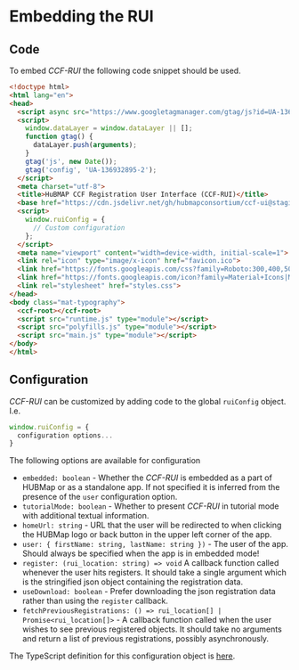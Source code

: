 # Embedding the RUI

## Code

To embed *CCF-RUI* the following code snippet should be used.

```html
<!doctype html>
<html lang="en">
<head>
  <script async src="https://www.googletagmanager.com/gtag/js?id=UA-136932895-2"></script>
  <script>
    window.dataLayer = window.dataLayer || [];
    function gtag() {
      dataLayer.push(arguments);
    }
    gtag('js', new Date());
    gtag('config', 'UA-136932895-2');
  </script>
  <meta charset="utf-8">
  <title>HuBMAP CCF Registration User Interface (CCF-RUI)</title>
  <base href="https://cdn.jsdelivr.net/gh/hubmapconsortium/ccf-ui@staging/rui/">
  <script>
    window.ruiConfig = {
      // Custom configuration
    };
  </script>
  <meta name="viewport" content="width=device-width, initial-scale=1">
  <link rel="icon" type="image/x-icon" href="favicon.ico">
  <link href="https://fonts.googleapis.com/css?family=Roboto:300,400,500&amp;display=swap" rel="stylesheet">
  <link href="https://fonts.googleapis.com/icon?family=Material+Icons|Material+Icons+Sharp" rel="stylesheet">
  <link rel="stylesheet" href="styles.css">
</head>
<body class="mat-typography">
  <ccf-root></ccf-root>
  <script src="runtime.js" type="module"></script>
  <script src="polyfills.js" type="module"></script>
  <script src="main.js" type="module"></script>
</body>
</html>
```

## Configuration

*CCF-RUI* can be customized by adding code to the global `ruiConfig` object. I.e.

```js
window.ruiConfig = {
  configuration options...
}
```

The following options are available for configuration

- `embedded: boolean` - Whether the *CCF-RUI* is embedded as a part of HUBMap or as a standalone app. If not specified it is inferred from the presence of the `user` configuration option.
- `tutorialMode: boolean` - Whether to present *CCF-RUI* in tutorial mode with additional textual information.
- `homeUrl: string` - URL that the user will be redirected to when clicking the HUBMap logo or back button in the upper left corner of the app.
- `user: { firstName: string, lastName: string })` - The user of the app. Should always be specified when the app is in embedded mode!
- `register: (rui_location: string) => void` A callback function called whenever the user hits registers. It should take a single argument which is the stringified json object containing the registration data.
- `useDownload: boolean` - Prefer downloading the json registration data rather than using the `register` callback.
- `fetchPreviousRegistrations: () => rui_location[] | Promise<rui_location[]>` - A callback function called when the user wishes to see previous registered objects. It should take no arguments and return a list of previous registrations, possibly asynchronously.

The TypeScript definition for this configuration object is [here](projects/ccf-rui/src/app/core/services/config/config.ts).
